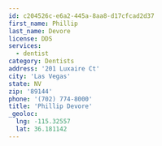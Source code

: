 ```yaml
---
id: c204526c-e6a2-445a-8aa8-d17cfcad2d37
first_name: Phillip
last_name: Devore
license: DDS
services:
  - dentist
category: Dentists
address: '201 Luxaire Ct'
city: 'Las Vegas'
state: NV
zip: '89144'
phone: '(702) 774-8000'
title: 'Phillip Devore'
_geoloc:
  lng: -115.32557
  lat: 36.181142
---
```

